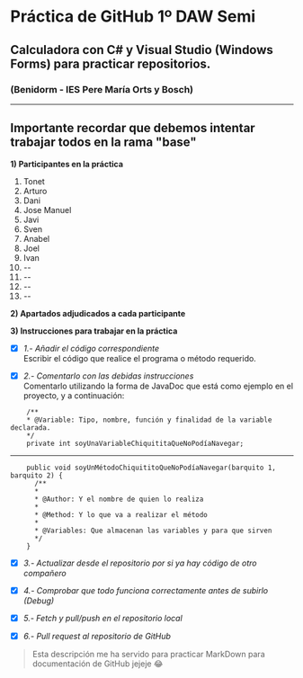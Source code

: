 # Práctica de GitHub 1º DAW Semi 
## Calculadora con C# y Visual Studio (Windows Forms) para practicar repositorios.
### (Benidorm - IES Pere María Orts y Bosch)

----------
**Importante recordar que debemos intentar trabajar todos en la rama "base"**  
----------

**1) Participantes en la práctica**
1. Tonet
2. Arturo 
3. Dani
4. Jose Manuel
5. Javi
6. Sven
7. Anabel
8. Joel
9. Ivan
10. --
11. --
12. --
13. --

**2) Apartados adjudicados a cada participante**



**3) Instrucciones para trabajar en la práctica**

- [x] *1.- Añadir el código correspondiente*  
    Escribir el código que realice el programa o método requerido.

- [x] *2.- Comentarlo con las debidas instrucciones*  
    Comentarlo utilizando la forma de JavaDoc que está como ejemplo en el proyecto, y a continuación:

```
    /**
    * @Variable: Tipo, nombre, función y finalidad de la variable declarada.
    */
    private int soyUnaVariableChiquititaQueNoPodíaNavegar;
```
-----------------------------------------
```
    public void soyUnMétodoChiquititoQueNoPodíaNavegar(barquito 1, barquito 2) {
      /**
      *
      * @Author: Y el nombre de quien lo realiza
      *
      * @Method: Y lo que va a realizar el método
      *
      * @Variables: Que almacenan las variables y para que sirven
      */
    }
```

- [x] *3.- Actualizar desde el repositorio por si ya hay código de otro compañero*  

- [x] *4.- Comprobar que todo funciona correctamente antes de subirlo (Debug)*  

- [x] *5.- Fetch y pull/push en el repositorio local*  

- [x] *6.- Pull request al repositorio de GitHub*  

> Esta descripción me ha servido para practicar MarkDown para documentación de GitHub jejeje :joy:  
